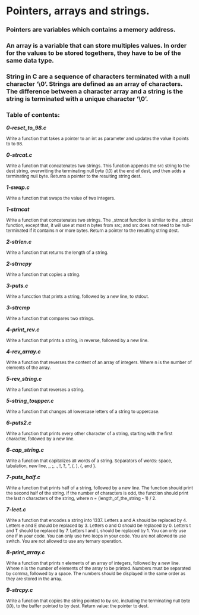 # Pointers, arrays and strings.
### Pointers are variables which contains a memory address.
### An array is a variable that can store multiples values. In order for the values to be stored togethers, they have to be of the same data type.
### String in C are a sequence of characters terminated with a null character ‘\0’. Strings are defined as an array of characters. The difference between a character array and a string is the string is terminated with a unique character ‘\0’.
### Table of contents:
***0-reset_to_98.c***

<sub>Write a function that takes a pointer to an int as parameter and updates the value it points to to 98.</sub>

***0-strcat.c***

<sub>Write a function that concatenates two strings. This function appends the src string to the dest string, overwriting the terminating null byte (\0) at the end of dest, and then adds a terminating null byte. Returns a pointer to the resulting string dest.</sub>

***1-swap.c***

<sub>Write a function that swaps the value of two integers.</sub>

***1-strncat***

<sub>Write a function that concatenates two strings. The _strncat function is similar to the _strcat function, except that, it will use at most n bytes from src; and src does not need to be null-terminated if it contains n or more bytes. Return a pointer to the resulting string dest.</sub>

***2-strlen.c***

<sub>Write a function that returns the length of a string.</sub>

***2-strncpy***

<sub>Write a function that copies a string.</sub>

***3-puts.c***

<sub>Write a funcction that prints a string, followed by a new line, to stdout.</sub>

***3-strcmp***

<sub>Write a function that compares two strings.</sub>

***4-print_rev.c***

<sub>Write a function that prints a string, in reverse, followed by a new line.</sub>

***4-rev_array.c***

<sub>Write a function that reverses the content of an array of integers. Where n is the number of elements of the array.</sub>

***5-rev_string.c***

<sub>Write a function that reverses a string.</sub>

***5-string_toupper.c***

<sub>Write a function that changes all lowercase letters of a string to uppercase.</sub>

***6-puts2.c***

<sub>Write a function that prints every other character of a string, starting with the first character, followed by a new line.</sub>

***6-cap_string.c***

<sub>Write a function that capitalizes all words of a string. Separators of words: space, tabulation, new line, ,, ;, ., !, ?, ", (, ), {, and }.</sub>

***7-puts_half.c***

<sub>Write a function that prints half of a string, followed by a new line. The function should print the second half of the string. If the number of characters is odd, the function should print the last n characters of the string, where n = (length_of_the_string - 1) / 2.</sub>

***7-leet.c***

<sub>Write a function that encodes a string into 1337.
Letters a and A should be replaced by 4. 
Letters e and E should be replaced by 3. 
Letters o and O should be replaced by 0. 
Letters t and T should be replaced by 7. 
Letters l and L should be replaced by 1. 
You can only use one if in your code. You can only use two loops in your code. You are not allowed to use switch. You are not allowed to use any ternary operation.</sub>

***8-print_array.c***

<sub>Write a function that prints n elements of an array of integers, followed by a new line. Where n is the number of elements of the array to be printed. Numbers must be separated by comma, followed by a space. The numbers should be displayed in the same order as they are stored in the array.</sub>

***9-strcpy.c***

<sub>Write a function that copies the string pointed to by src, including the terminating null byte (\0), to the buffer pointed to by dest. Return value: the pointer to dest.</sub>

